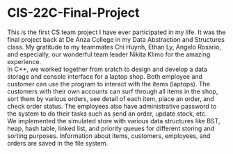 # CIS-22C-Final-Project
This is the first CS team project I have ever participated in my life. It was the final project back at De Anza College in my Data Abstraction and Structures class. My gratitude to my teammates Chi Huynh, Ethan Ly, Angelo Rosario, and especially, our wonderful team leader Nikita Klimo for the amazing experience.<br/>
In C++, we worked together from sratch to design and develop a data storage and console interface for a laptop shop. Both employee and customer can use the program to interact with the items (laptops). The customers with their own accounts can surf through all items in the shop, sort them by various orders, see detail of each item, place an order, and check order status. The employees also have administrative password to the system to do their tasks such as send an order, update stock, etc.<br/>
We implemented the simulated store with various data structures like BST, heap, hash table, linked list, and priority queues for different storing and sorting purposes. Information about items, customers, employees, and orders are saved in the file system.
